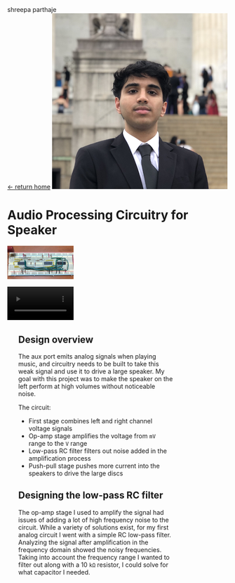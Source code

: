 <link rel="stylesheet" href="../../styles/md.css">
<div id="title">shreepa parthaje</div>
<a id="return" href="../../index.html">&#8592; return home</a>
<img id="profile" src="../../img/landing/profile.png"/>

# Audio Processing Circuitry for Speaker

<div class="container">
<div style="width: 30%; padding-right: 15px;">

![](../../img/conent/../content/speaker.jpg)

<video controls="" style="width: 100%;">
    <source src="../../img/g/speaker/3.mp4" type="video/mp4">
</video>

</div>
<div style="width: 70%; padding-left: 25px;">

## Design overview
The aux port emits analog signals when playing music, and circuitry needs to be built to take this weak signal and use it to drive a large speaker. My goal with this project was to make the speaker on the left perform at high volumes without noticeable noise.


The circuit:
- First stage combines left and right channel voltage signals
- Op-amp stage amplifies the voltage from `mV` range to the `V` range
- Low-pass RC filter filters out noise added in the amplification process
- Push-pull stage pushes more current into the speakers to drive the large discs

## Designing the low-pass RC filter
The op-amp stage I used to amplify the signal had issues of adding a lot of high frequency noise to the circuit. While a variety of solutions exist, for my first analog circuit I went with a simple RC low-pass filter. Analyzing the signal after amplification in the frequency domain showed the noisy frequencies. Taking into account the frequency range I wanted to filter out along with a 10 `kΩ` resistor, I could solve for what capacitor I needed. 

</div>
</div>
